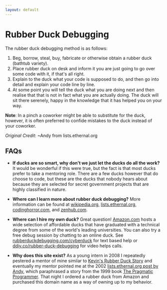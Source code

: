 ```yaml
---
layout: default
---
```


# Rubber Duck Debugging

The rubber duck debugging method is as follows:

1. Beg, borrow, steal, buy, fabricate or otherwise obtain a rubber duck (bathtub variety).
2. Place rubber duck on desk and inform it you are just going to go over some code with it, if that's all right.
3. Explain to the duck what your code is supposed to do, and then go into detail and explain your code line by line.
4. At some point you will tell the duck what you are doing next and then realise that that is not in fact what you are actually doing. The duck will sit there serenely, happy in the knowledge that it has helped you on your way.

**Note**: In a pinch a coworker might be able to substitute for the duck, however, it is often preferred to confide mistakes to the duck instead of your coworker.

*Original Credit*: ~Andy from lists.ethernal.org

## FAQs
- **If ducks are so smart, why don't we just let the ducks do all the work?**
It would be wonderful if this were true, but the fact is that most ducks prefer to take a mentoring role. There are a few ducks however that do choose to code, but these are the ducks that nobody hears about because they are selected for secret government projects that are highly classified in nature.

- **Where can I learn more about rubber duck debugging?**
More information can be found at [wikipedia.org](http://en.wikipedia.org/wiki/Rubber_duck_debugging), [lists.ethernal.org](http://lists.ethernal.org/oldarchives/cantlug-0211/msg00174.html), [codinghorror.com](https://blog.codinghorror.com/rubber-duck-problem-solving/), and [zenhub.com](https://www.zenhub.com/blog/why-rubber-duck-debugging-is-the-best-way-to-debug-your-code/).

- **Where can I hire my own duck?**
Great question! [Amazon.com](https://www.amazon.com/s/ref=nb_sb_noss?url=search-alias%3Daps&field-keywords=rubber+duck) hosts a wide selection of affordable ducks that have graduated with a technical degree from some of the world's leading universities. You can also try a free debug session by chatting to an online duck. See [rubberduckdebugging.com/cyberduck](https://rubberduckdebugging.com/cyberduck) for text based help or [ddiy.co/rubber-duck-debugging](https://ddiy.co/rubber-duck-debugging) for video helps calls.

- **Why does this site exist?**
As a young intern in 2008 I repeatedly pestered a mentor of mine similar to [Kevin's Rubber Duck Story](https://www.youtube.com/watch?v=huOPVqztPdc) and eventually my mentor pointed me at the 2002 [lists.ethernal.org post by Andy](http://lists.ethernal.org/oldarchives/cantlug-0211/msg00174.html), which paraphrased a story from the 1999 book [The Pragmatic Programmer](https://en.wikipedia.org/wiki/The_Pragmatic_Programmer). That night I ordered a rubber duck from Amazon and purchased this domain name as a way of owning up to my behavior.
